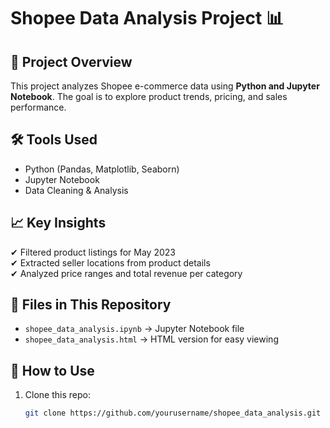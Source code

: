 # Shopee Data Analysis Project 📊  

## 📌 Project Overview  
This project analyzes Shopee e-commerce data using **Python and Jupyter Notebook**. The goal is to explore product trends, pricing, and sales performance.  

## 🛠 Tools Used  
- Python (Pandas, Matplotlib, Seaborn)  
- Jupyter Notebook  
- Data Cleaning & Analysis  

## 📈 Key Insights  
✔ Filtered product listings for May 2023  
✔ Extracted seller locations from product details  
✔ Analyzed price ranges and total revenue per category  

## 📂 Files in This Repository  
- `shopee_data_analysis.ipynb` → Jupyter Notebook file  
- `shopee_data_analysis.html` → HTML version for easy viewing  

## 🚀 How to Use  
1. Clone this repo:  
   ```bash
   git clone https://github.com/yourusername/shopee_data_analysis.git

